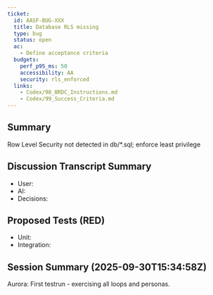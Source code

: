 ```yaml
---
ticket:
  id: AASF-BUG-XXX
  title: Database RLS missing
  type: bug
  status: open
  ac:
    - Define acceptance criteria
  budgets:
    perf_p95_ms: 50
    accessibility: AA
    security: rls_enforced
  links:
    - Codex/98_BRDC_Instructions.md
    - Codex/99_Success_Criteria.md
---
```


## Summary
Row Level Security not detected in db/*.sql; enforce least privilege

## Discussion Transcript Summary
- User:
- AI:
- Decisions:

## Proposed Tests (RED)
- Unit:
- Integration:


## Session Summary (2025-09-30T15:34:58Z)
Aurora: First testrun - exercising all loops and personas.
